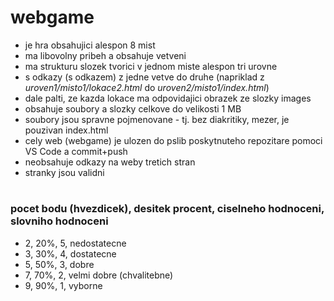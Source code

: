 # 
# webgame
* je hra obsahujici alespon 8 mist
* ma libovolny pribeh a obsahuje vetveni
* ma strukturu slozek tvorici v jednom miste alespon tri urovne
* s odkazy (s odkazem) z jedne vetve do druhe (napriklad z *uroven1/misto1/lokace2.html* do *uroven2/misto1/index.html*)
* dale palti, ze kazda lokace ma odpovidajici obrazek ze slozky images
* obsahuje soubory a slozky celkove do velikosti 1 MB
* soubory jsou spravne pojmenovane - tj. bez diakritiky, mezer, je pouzivan index.html
* cely web (webgame) je ulozen do pslib poskytnuteho repozitare pomoci VS Code a commit+push
* neobsahuje odkazy na weby tretich stran
* stranky jsou validni
#
### pocet bodu (hvezdicek), desitek procent, ciselneho hodnoceni, slovniho hodnoceni
* 2, 20%, 5, nedostatecne
* 3, 30%, 4, dostatecne
* 5, 50%, 3, dobre
* 7, 70%, 2, velmi dobre (chvalitebne)
* 9, 90%, 1, vyborne
#


